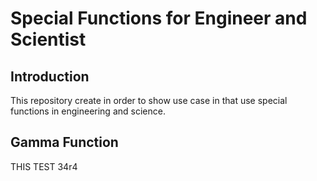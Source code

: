 # Special Functions for Engineer and Scientist
## Introduction
This repository create in order to  show use case in that use special functions in engineering and science. 
## Gamma Function
THIS TEST 34r4